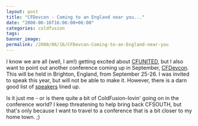 ```yaml
---
layout: post
title: "CFDevcon - Coming to an England near you..."
date: "2008-06-16T16:06:00+06:00"
categories: coldfusion 
tags: 
banner_image: 
permalink: /2008/06/16/CFDevcon-Coming-to-an-England-near-you
---
```


I know we are all (well, I am!) getting excited about <a href="http://www.cfunited">CFUNITED</a>, but I also want to point out another conference coming up in September, <a href="http://www.cfdevcon.com/">CFDevcon</a>. This will be held in Brighton, England, from September 25-26. I was invited to speak this year, but will not be able to make it. However, there is a darn good list of <a href="http://www.cfdevcon.com/speakers.cfm">speakers</a> lined up.

Is it just me - or is there quite a bit of ColdFusion-lovin' going on in the conference world? I keep threatening to help bring back CFSOUTH, but that's only because I want to travel to a conference that is a bit closer to my home town. ;)